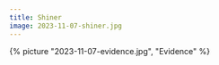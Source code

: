 ```yaml
---
title: Shiner
image: 2023-11-07-shiner.jpg
---
```


{% picture "2023-11-07-evidence.jpg", "Evidence" %}

